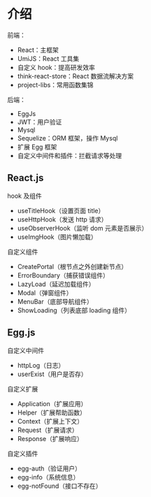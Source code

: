 # 介绍

前端：

- React：主框架
- UmiJS：React 工具集
- 自定义 hook：提高研发效率
- think-react-store：React 数据流解决方案
- project-libs：常用函数集锦

后端：

- EggJs
- JWT：用户验证
- Mysql
- Sequelize：ORM 框架，操作 Mysql
- 扩展 Egg 框架
- 自定义中间件和插件：拦截请求等处理

## React.js

hook 及组件

- useTitleHook（设置页面 title）
- useHttpHook（发送 http 请求）
- useObserverHook（监听 dom 元素是否展示）
- useImgHook（图片懒加载）

自定义组件

- CreatePortal（根节点之外创建新节点）
- ErrorBoundary（捕获错误组件）
- LazyLoad（延迟加载组件）
- Modal（弹窗组件）
- MenuBar（底部导航组件）
- ShowLoading（列表底部 loading 组件）

## Egg.js

自定义中间件

- httpLog（日志）
- userExist（用户是否存）

自定义扩展

- Application（扩展应用）
- Helper（扩展帮助函数）
- Context（扩展上下文）
- Request（扩展请求）
- Response（扩展响应）

自定义插件

- egg-auth（验证用户）
- egg-info（系统信息）
- egg-notFound（接口不存在）
